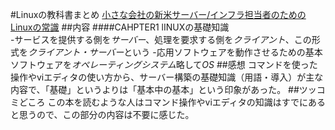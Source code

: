 #Linuxの教科書まとめ
[小さな会社の新米サーバー/インフラ担当者のためのLinuxの常識](http://www.socym.co.jp/book/942)
##内容
####CAHPTER1 lINUXの基礎知識  
-サービスを提供する側を*サーバー*、処理を要求する側を*クライアント*、この形式を*クライアント・サーバー*という
-応用ソフトウェアを動作させるための基本ソフトウェアを*オペレーティングシステム*略して*OS*
##感想
コマンドを使った操作やviエディタの使い方から、サーバー構築の基礎知識（用語・導入）が主な内容で、「基礎」というよりは「基本中の基本」という印象があった。
##ツッコミどころ
この本を読むような人はコマンド操作やviエディタの知識はすでにあると思うので、この部分の内容は不要に感じた。
